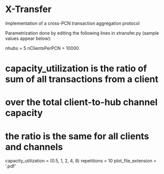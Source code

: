 # X-Transfer
Implementation of a cross-PCN transaction aggregation protocol

Parametrization done by editing the following lines in xtransfer.py (sample values appear below):

nhubs = 5
nClientsPerPCN = 10000
# capacity_utilization is the ratio of sum of all transactions from a client 
# over the total client-to-hub channel capacity
# the ratio is the same for all clients and channels 
capacity_utilization = (0.5, 1, 2, 4, 8)
repetitions = 10
plot_file_extension = '.pdf'
